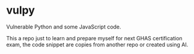 # vulpy
Vulnerable Python and some JavaScript code.

This a repo just to learn and prepare myself for next GHAS certification exam, the code snippet are copies from another repo or created using AI.
